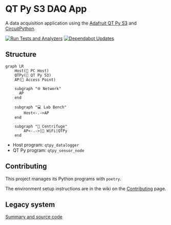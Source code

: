 # QT Py S3 DAQ App

A data acquisition application using the [Adafruit QT Py S3](https://learn.adafruit.com/adafruit-qt-py-esp32-s3) and [CircuitPython](https://circuitpython.org/).

[![Run Tests and Analyzers](https://github.com/wireddown/qt-py-s3-daq-app/actions/workflows/ci.yml/badge.svg?branch=main&event=push)](https://github.com/wireddown/qt-py-s3-daq-app/actions/workflows/ci.yml?query=branch%3Amain) [![Dependabot Updates](https://github.com/wireddown/qt-py-s3-daq-app/actions/workflows/dependabot/dependabot-updates/badge.svg)](https://github.com/wireddown/qt-py-s3-daq-app/actions/workflows/dependabot/dependabot-updates)

## Structure

```mermaid
graph LR
    Host(🐍 PC Host)
    QTPy(🐍 QT Py S3)
    AP(🛜 Access Point)

    subgraph "🌐 Network"
      AP
    end

    subgraph "💻 Lab Bench"
        Host<-.->AP
    end

    subgraph "🔄️ Centrifuge"
        AP<-.->|🛜 WiFi|QTPy
    end

```

- Host program: `qtpy_datalogger`
- QT Py program: `qtpy_sensor_node`

## Contributing

This project manages its Python programs with `poetry`.

The environment setup instructions are in the wiki on the [Contributing](../../wiki/Contributing) page.

## Legacy system

[Summary and source code](./docs/legacy/README.md)
